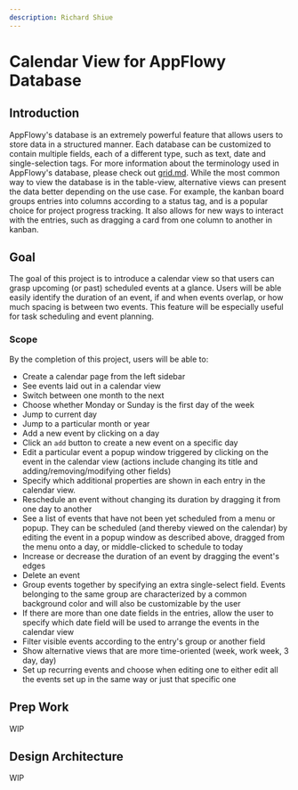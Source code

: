 ```yaml
---
description: Richard Shiue
---
```


# Calendar View for AppFlowy Database

## Introduction

AppFlowy's database is an extremely powerful feature that allows users to store data in a structured manner. Each database can be customized to contain multiple fields, each of a different type, such as text, date and single-selection tags. For more information about the terminology used in AppFlowy's database, please check out [grid.md](../../../architecture/frontend/frontend/grid.md "mention"). While the most common way to view the database is in the table-view, alternative views can present the data better depending on the use case. For example, the kanban board groups entries into columns according to a status tag, and is a popular choice for project progress tracking. It also allows for new ways to interact with the entries, such as dragging a card from one column to another in kanban.

## Goal

The goal of this project is to introduce a calendar view so that users can grasp upcoming (or past) scheduled events at a glance. Users will be able easily identify the duration of an event, if and when events overlap, or how much spacing is between two events. This feature will be especially useful for task scheduling and event planning.

### Scope

By the completion of this project, users will be able to:

* Create a calendar page from the left sidebar
* See events laid out in a calendar view
* Switch between one month to the next
* Choose whether Monday or Sunday is the first day of the week
* Jump to current day
* Jump to a particular month or year
* Add a new event by clicking on a day
* Click an `add` button to create a new event on a specific day
* Edit a particular event a popup window triggered by clicking on the event in the calendar view (actions include changing its title and adding/removing/modifying other fields)
* Specify which additional properties are shown in each entry in the calendar view.
* Reschedule an event without changing its duration by dragging it from one day to another
* See a list of events that have not been yet scheduled from a menu or popup. They can be scheduled (and thereby viewed on the calendar) by editing the event in a popup window as described above, dragged from the menu onto a day, or middle-clicked to schedule to today
* Increase or decrease the duration of an event by dragging the event's edges&#x20;
* Delete an event
* Group events together by specifying an extra single-select field. Events belonging to the same group are characterized by a common background color and will also be customizable by the user
* If there are more than one date fields in the entries, allow the user to specify which date field will be used to arrange the events in the calendar view
* Filter visible events according to the entry's group or another field
* Show alternative views that are more time-oriented (week, work week, 3 day, day)
* Set up recurring events and choose when editing one to either edit all the events set up in the same way or just that specific one

## Prep Work

WIP

## Design Architecture

WIP
